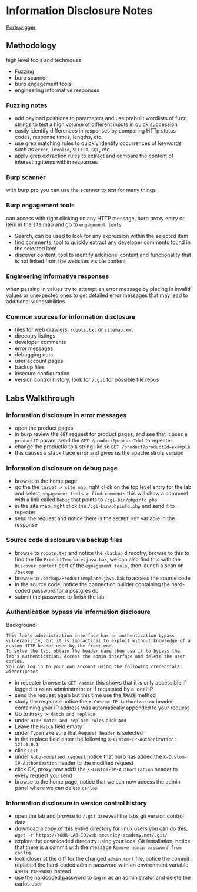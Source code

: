 # Information Disclosure Notes

[Portswigger](https://portswigger.net/web-security/information-disclosure)

## Methodology

high level tools and techniques
- Fuzzing
- burp scanner
- burp engagement tools
- engineering informative responses

### Fuzzing notes

- add payload positions to parameters and use prebuilt wordlists of fuzz strings to test a high volume of different inputs in quick succession
- easily identify differences in responses by comparing HTTp status codes, response times, lengths, etc.
- use grep matching rules to quickly identify occurrences of keywords such as `error`, `invalid`, `SELECT`, `SQL`, etc.
- apply grep extraction rules to extract and compare the content of interesting items within responses

### Burp scanner

with burp pro you can use the scanner to test for many things

### Burp engagement tools

can access with right clicking on any HTTP message, burp proxy entry or item in the site map and go to `engagement tools`
- Search, can be used to look for any expression within the selected item
- find comments, tool to quickly extract any developer comments found in the selected item
- discover content, tool to identify additional content and functionality that is not linked from the websites visible content

### Engineering informative responses

when passing in values try to attempt an error message by placing in invalid values or unexpected ones to get detailed error messages that may lead to additional vulnerabilities

### Common sources for information disclosure

- files for web crawlers, `robots.txt` or `sitemap.xml`
- direcotry listings
- developer comments
- error messages
- debugging data
- user account pages
- backup files
- insecure configuration
- version control history, look for `/.git` for possible file repos

## Labs Walkthrough

### Information disclosure in error messages

- open the product pages
- in burp review the `GET` request for product pages, and see that it uses a `productID` param, send the `GET /product?productId=1` to repeater
- change the productId to a string like so `GET /product?productId=example`
- this causes a stack trace error and gives us the apache struts version

### Information disclosure on debug page

- browse to the home page
- go the the `target > site map`, right click on the top level entry for the lab and select `engagement tools > find comments` this will show a comment with a link called `Debug` that points to `/cgi-bin/phpinfo.php`
- in the site map, right click the `/cgi-bin/phpinfo.php` and send it to repeater
- send the request and notice there is the `SECRET_KEY` variable in the response

### Source code disclosure via backup files

- browse to `robots.txt` and notice the `/backup` direcotry, browse to this to find the file `ProductTemplate.java.bak`, we can also find this with the `Discover content` part of the `egnagement tools`, then launch a scan on `/backup`
- browse to `/backup/ProductTemplate.java.bak` to access the source code
- in the source code, notice the connection builder containing the hard-coded password for a postgres db
- submit the password to finish the lab

### Authentication bypass via information disclosure

Background: 

```
This lab's administration interface has an authentication bypass vulnerability, but it is impractical to exploit without knowledge of a custom HTTP header used by the front-end.
To solve the lab, obtain the header name then use it to bypass the lab's authentication. Access the admin interface and delete the user carlos.
You can log in to your own account using the following credentials: wiener:peter 
```

- in repeater browse to `GET /admin` this shows that it is only accessible if logged in as an administrator or if requested by a local IP
- send the request again but this time use the `TRACE` method
- study the response notice the `X-Custom-IP-Authorization` header containing your IP address was automatically appended to your request
- Go to `Proxy > Match and replace`
- under `HTTP match and replace rules` click `Add`
- Leave the `Match` field empty
- under `Type`make sure that `Request header` is selected
- in the replace field enter the following `X-Custom-IP-Authorization: 127.0.0.1`
- click `Test`
- under `Auto-modified request` notice that burp has added the `X-Custom-IP-Authorization` header to the modified request
- click OK, proxy now adds the `X-Custom-IP-Authorization` header to every request you send
- browse to the home page, notice that we can now access the admin panel where we can delete `carlos`

### Information disclosure in version control history

- open the lab and browse to `/.git` to reveal the labs git version control data
- download a copy of this entire directory for linux users you can do this: `wget -r https://YOUR-LAB-ID.web-security-academy.net/.git/`
- explore the downloaded direcotry using your local Git installation, notice that there is a commit with the message `Remove admin password from config`
- look closer at the diff for the changed `admin.conf` file, notice the commit replaced the hard-coded admin password with an environment variable `ADMIN_PASSWORD` instead
- use the hardcoded password to log in as an administrator and delete the carlos user
